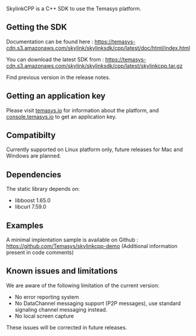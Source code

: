 SkylinkCPP is a C++ SDK to use the Temasys platform.

## Getting the SDK

Documentation can be found here : https://temasys-cdn.s3.amazonaws.com/skylink/skylinksdk/cpp/latest/doc/html/index.html

You can download the latest SDK from : https://temasys-cdn.s3.amazonaws.com/skylink/skylinksdk/cpp/latest/skylinkcpp.tar.gz

Find previous version in the release notes.

## Getting an application key

Please visit [temasys.io](https://temasys.io/) for information about the platform, and [console.temasys.io](https://console.temasys.io/) to get an application key.

## Compatibilty

Currently supported on Linux platform only, future releases for Mac and Windows are planned.

## Dependencies

The static library depends on:
- libboost 1.65.0
- libcurl 7.59.0

## Examples

A minimal implentation sample is available on Github : https://github.com/Temasys/skylinkcpp-demo
(Additional information present in code comments)

## Known issues and limitations

We are aware of the following limitation of the current version:
- No error reporting system
- No DataChannel messaging support (P2P messages), use standard signaling channel messaging instead.
- No local screen capture

These issues will be corrected in future releases. 
